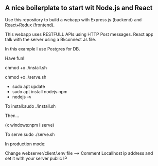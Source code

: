 ## A nice boilerplate to start wit Node.js and React

Use this repository to build a webapp with Express.js (backend) and React+Redux (frontend).

This webapp uses RESTFULL APIs using HTTP Post messages.
React app talk with the server using a Bkconnect Js file.

In this example I use Postgres for DB.

Have fun!

chmod +x ./install.sh

chmod +x ./serve.sh

- sudo apt update
- sudo apt install nodejs npm
- nodejs -v

To install:sudo ./install.sh

Then...

(x windows:npm i serve)

To serve:sudo ./serve.sh

In production mode:

Change webserver/client/.env file --> Comment Locallhost ip address and set it with your server public IP
